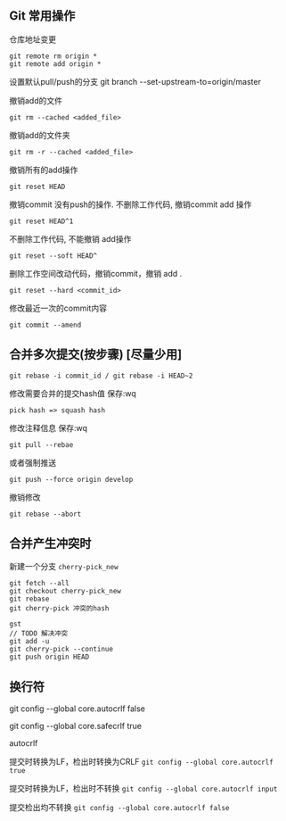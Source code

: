 ## Git 常用操作
仓库地址变更
    
    git remote rm origin *
    git remote add origin *     
    
设置默认pull/push的分支
    git branch --set-upstream-to=origin/master

撤销add的文件

    git rm --cached <added_file>
撤销add的文件夹

    git rm -r --cached <added_file>
撤销所有的add操作

    git reset HEAD    
    
撤销commit 没有push的操作. 不删除工作代码, 撤销commit add 操作
    
    git reset HEAD^1
不删除工作代码, 不能撤销 add操作

    git reset --soft HEAD^
        
删除工作空间改动代码，撤销commit，撤销 add . 

    git reset --hard <commit_id>
        
修改最近一次的commit内容

    git commit --amend


## 合并多次提交(按步骤) [尽量少用]

    git rebase -i commit_id / git rebase -i HEAD~2

修改需要合并的提交hash值 保存:wq

    pick hash => squash hash 

修改注释信息    保存:wq

    git pull --rebae 

或者强制推送

    git push --force origin develop  

撤销修改

    git rebase --abort 



## 合并产生冲突时

新建一个分支 `cherry-pick_new`

    git fetch --all
    git checkout cherry-pick_new
    git rebase
    git cherry-pick 冲突的hash

    gst
    // TODO 解决冲突
    git add -u
    git cherry-pick --continue
    git push origin HEAD


## 换行符

git config --global core.autocrlf false

git config --global core.safecrlf true

autocrlf

提交时转换为LF，检出时转换为CRLF
`git config --global core.autocrlf true`

提交时转换为LF，检出时不转换
`git config --global core.autocrlf input`

提交检出均不转换
`git config --global core.autocrlf false`


